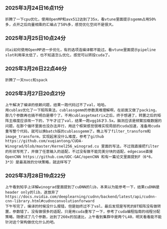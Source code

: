 ### 2025年3月24日16点11分
    折腾了一下cpu优化，使用OpenMP和avx512达到了35x，看vtune里面提示sgemm占用50%多，点开之后向量相乘的汇编占了50%多，感觉优化空间不是很大。
### 2025年3月25日10点24分
    问ai如何使用OpenMP进一步优化，有的选项连编译都不能过。看vtune里面提示pipeline slot利用率太低了，也不知道怎么优化，感觉可以转投cuda了。
### 2025年3月26日22点46分
    折腾了一天nvcc和spack
### 2025年3月27日20点21分
    上午解决了编译的依赖问题，结果一跑代码过不了val，哈哈。
    用cublas优化了一下矩阵乘法，cublassgemm的参数真难理解啊，在前面又做了packing，那几个参数再也搞不明白是哪个了。不用cublasgetmatrix之后，终于想通了，转置之后的矩阵主维度应该改一下的，下午才过了val，结果一跑vgg16才3.5x。脑测应该是频繁加载数据的问题，在那个循环里面也没办法并行，用这个框架感觉很难实现局部的cuda加速，准备用cuda重写整个代码，就可以换batch版的cublassgemm了。晚上写了filter_transform和image_transform，实现起来没什么难度，参考了github https://github.com/xuqiantong/CUDA-Winograd/blob/master/Kernel256_winograd.cu 里面的写法，不过我直接把filter的形状写死了，并做了任意输入的适配，不过没有做不能完美分块的适配，edgecase直接OpenCNN https://github.com/UDC-GAC/openCNN 和有一篇论文里面提到F（6*6，3*3）是最高效的分块策略，就这样写了
### 2025年3月28日19点22分
    上午看到知乎上详解winograd里面提到了cuDNN的lib，本来以为能参考一下，结果cuDNN是header only的lib，遂放弃了https://docs.nvidia.com/deeplearning/cudnn/backend/latest/api/cudnn-cnn-library.html#cudnnconvolutionforward
    下午写完了，编译的时候没什么报错，但是始终过不了val，最后发现是写死的BT矩阵没有做转置，参数错了。没有做很多的适配，只是用cuda重写了一下，参考了cuda编程指南的线程分配策略，随便试了几个参数，达到了260x的加速比，上午看到集群中是两个L40，明天看看能不能针对这个架构做优化什么的吧。
    